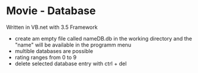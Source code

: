 Movie - Database
================
Written in VB.net with 3.5 Framework

- create am empty file called nameDB.db in the working directory and the "name" will be available in the programm menu
- multible databases are possible
- rating ranges from 0 to 9
- delete selected database entry with ctrl + del
